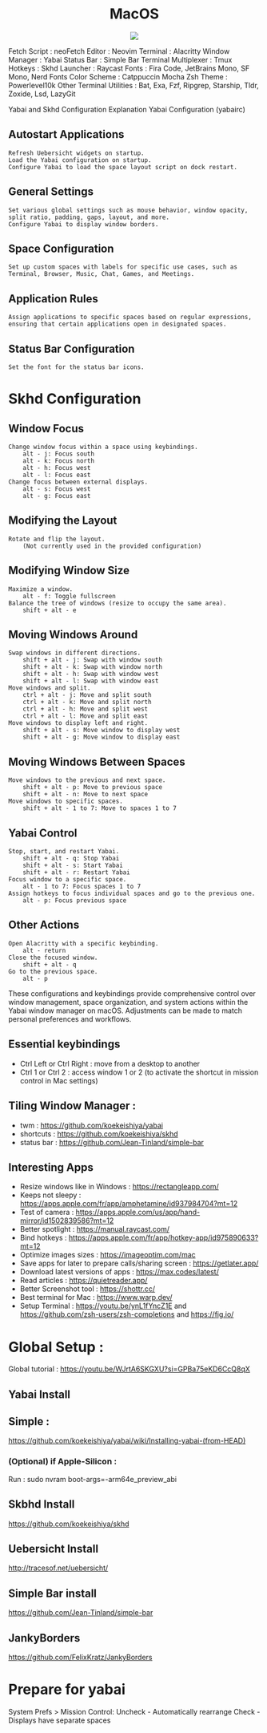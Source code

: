 <div align="center">
    <h1>MacOS</h1>
    <img src="https://github.com/rayanramoul/RayTerm/blob/master/assets/macos_preview.png?raw=true"/>
</div>

Fetch Script : neoFetch
Editor : Neovim
Terminal : Alacritty
Window Manager : Yabai
Status Bar : Simple Bar
Terminal Multiplexer : Tmux
Hotkeys : Skhd
Launcher : Raycast
Fonts : Fira Code, JetBrains Mono, SF Mono, Nerd Fonts
Color Scheme : Catppuccin Mocha
Zsh Theme : Powerlevel10k
Other Terminal Utilities : Bat, Exa, Fzf, Ripgrep, Starship, Tldr, Zoxide, Lsd, LazyGit

Yabai and Skhd Configuration Explanation
Yabai Configuration (yabairc)
## Autostart Applications

    Refresh Uebersicht widgets on startup.
    Load the Yabai configuration on startup.
    Configure Yabai to load the space layout script on dock restart.

## General Settings

    Set various global settings such as mouse behavior, window opacity, split ratio, padding, gaps, layout, and more.
    Configure Yabai to display window borders.

## Space Configuration

    Set up custom spaces with labels for specific use cases, such as Terminal, Browser, Music, Chat, Games, and Meetings.

## Application Rules

    Assign applications to specific spaces based on regular expressions, ensuring that certain applications open in designated spaces.

## Status Bar Configuration

    Set the font for the status bar icons.

# Skhd Configuration
## Window Focus

    Change window focus within a space using keybindings.
        alt - j: Focus south
        alt - k: Focus north
        alt - h: Focus west
        alt - l: Focus east
    Change focus between external displays.
        alt - s: Focus west
        alt - g: Focus east

## Modifying the Layout

    Rotate and flip the layout.
        (Not currently used in the provided configuration)

## Modifying Window Size

    Maximize a window.
        alt - f: Toggle fullscreen
    Balance the tree of windows (resize to occupy the same area).
        shift + alt - e

## Moving Windows Around

    Swap windows in different directions.
        shift + alt - j: Swap with window south
        shift + alt - k: Swap with window north
        shift + alt - h: Swap with window west
        shift + alt - l: Swap with window east
    Move windows and split.
        ctrl + alt - j: Move and split south
        ctrl + alt - k: Move and split north
        ctrl + alt - h: Move and split west
        ctrl + alt - l: Move and split east
    Move windows to display left and right.
        shift + alt - s: Move window to display west
        shift + alt - g: Move window to display east

## Moving Windows Between Spaces

    Move windows to the previous and next space.
        shift + alt - p: Move to previous space
        shift + alt - n: Move to next space
    Move windows to specific spaces.
        shift + alt - 1 to 7: Move to spaces 1 to 7

## Yabai Control

    Stop, start, and restart Yabai.
        shift + alt - q: Stop Yabai
        shift + alt - s: Start Yabai
        shift + alt - r: Restart Yabai
    Focus window to a specific space.
        alt - 1 to 7: Focus spaces 1 to 7
    Assign hotkeys to focus individual spaces and go to the previous one.
        alt - p: Focus previous space

## Other Actions

    Open Alacritty with a specific keybinding.
        alt - return
    Close the focused window.
        shift + alt - q
    Go to the previous space.
        alt - p

These configurations and keybindings provide comprehensive control over window management, space organization, and system actions within the Yabai window manager on macOS. Adjustments can be made to match personal preferences and workflows.


## Essential keybindings 
- Ctrl Left or Ctrl Right : move from a desktop to another
- Ctrl 1 or Ctrl 2 : access window 1 or 2 (to activate the shortcut in mission control in Mac settings)

## Tiling Window Manager :
- twm : https://github.com/koekeishiya/yabai
- shortcuts : https://github.com/koekeishiya/skhd
- status bar : https://github.com/Jean-Tinland/simple-bar


## Interesting Apps
- Resize windows like in Windows : https://rectangleapp.com/
- Keeps not sleepy : https://apps.apple.com/fr/app/amphetamine/id937984704?mt=12
- Test of camera : https://apps.apple.com/us/app/hand-mirror/id1502839586?mt=12
- Better spotlight : https://manual.raycast.com/
- Bind hotkeys : https://apps.apple.com/fr/app/hotkey-app/id975890633?mt=12
- Optimize images sizes : https://imageoptim.com/mac
- Save apps for later to prepare calls/sharing screen : https://getlater.app/
- Download latest versions of apps : https://max.codes/latest/
- Read articles : https://quietreader.app/
- Better Screenshot tool : https://shottr.cc/
- Best terminal for Mac : https://www.warp.dev/
- Setup Terminal : https://youtu.be/ynL1fYncZ1E and https://github.com/zsh-users/zsh-completions and https://fig.io/

# Global Setup :
Global tutorial : https://youtu.be/WJrtA6SKGXU?si=GPBa75eKD6CcQ8qX


## Yabai Install
## Simple :
https://github.com/koekeishiya/yabai/wiki/Installing-yabai-(from-HEAD)

### (Optional) if Apple-Silicon :
Run :
sudo nvram boot-args=-arm64e_preview_abi

## Skbhd Install 
https://github.com/koekeishiya/skhd

## Uebersicht Install 
http://tracesof.net/uebersicht/

## Simple Bar install 
https://github.com/Jean-Tinland/simple-bar

## JankyBorders 
https://github.com/FelixKratz/JankyBorders


# Prepare for yabai
System Prefs > Mission Control:
Uncheck - Automatically rearrange
Check - Displays have separate spaces
